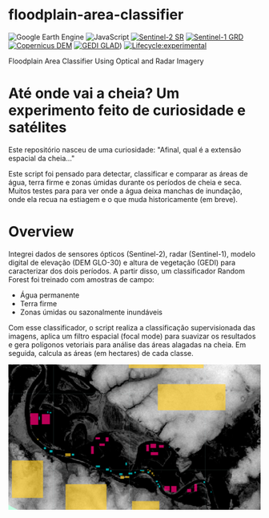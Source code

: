 # floodplain-area-classifier
![Google Earth Engine](https://img.shields.io/badge/Google_Earth_Engine-4285F4?style=flat&logo=google-earth&logoColor=white)
![JavaScript](https://img.shields.io/badge/JavaScript-F7DF1E?style=flat&logo=javascript&logoColor=black)
[![Sentinel-2 SR](https://img.shields.io/badge/Sentinel--2_SR-326CE5?style=flat&logo=esa&logoColor=white)](https://developers.google.com/earth-engine/datasets/catalog/COPERNICUS_S2_SR_HARMONIZED)
[![Sentinel-1 GRD](https://img.shields.io/badge/Sentinel--1_GRD-326CE5?style=flat&logo=esa&logoColor=white)](https://developers.google.com/earth-engine/datasets/catalog/COPERNICUS_S1_GRD)
[![Copernicus DEM](https://img.shields.io/badge/Copernicus_DEM_GLO30-00A86B?style=flat&logo=esa&logoColor=white)](https://developers.google.com/earth-engine/datasets/catalog/COPERNICUS_DEM_GLO30)
[![GEDI GLAD](https://img.shields.io/badge/GEDI_GLAD_V27-228B22?style=flat&logo=nasa&logoColor=white)](https://gee-community-catalog.org/projects/gfch/?h=glad+gedi))
[![Lifecycle:experimental](https://img.shields.io/badge/lifecycle-experimental-orange.svg)](https://lifecycle.r-lib.org/articles/stages.html#experimental)


Floodplain Area Classifier Using Optical and Radar Imagery

# Até onde vai a cheia? Um experimento feito de curiosidade e satélites
Este repositório nasceu de uma curiosidade: "Afinal, qual é a extensão espacial da cheia..."

Este script foi pensado para detectar, classificar e comparar as áreas de água, terra firme e zonas úmidas durante os períodos de cheia e seca. Muitos testes para para ver onde a água deixa manchas de inundação, onde ela recua na estiagem e o que muda historicamente (em breve).

# Overview
Integrei dados de sensores ópticos (Sentinel-2), radar (Sentinel-1), modelo digital de elevação (DEM GLO-30) e altura de vegetação (GEDI) para caracterizar dos dois períodos. A partir disso, um classificador Random Forest foi treinado com amostras de campo:

- Água permanente
- Terra firme
- Zonas úmidas ou sazonalmente inundáveis

Com esse classificador, o script realiza a classificação supervisionada das imagens, aplica um filtro espacial (focal mode) para suavizar os resultados e gera polígonos vetoriais para análise das áreas alagadas na cheia. Em seguida, calcula as áreas (em hectares) de cada classe.

![DEM GLO-30](/images/dem.png)
